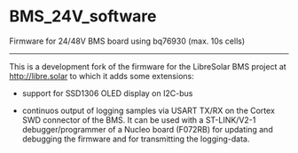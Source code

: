 # BMS_24V_software
Firmware for 24/48V BMS board using bq76930 (max. 10s cells)

---

This is a development fork of the firmware for the LibreSolar BMS project at http://libre.solar
to which it adds some extensions:

- support for SSD1306 OLED display on I2C-bus

- continuos output of logging samples via USART TX/RX on the Cortex SWD connector of the BMS. 
It can be used with a ST-LINK/V2-1 debugger/programmer of a Nucleo board (F072RB) for updating and debugging 
the firmware and for transmitting the logging-data.


